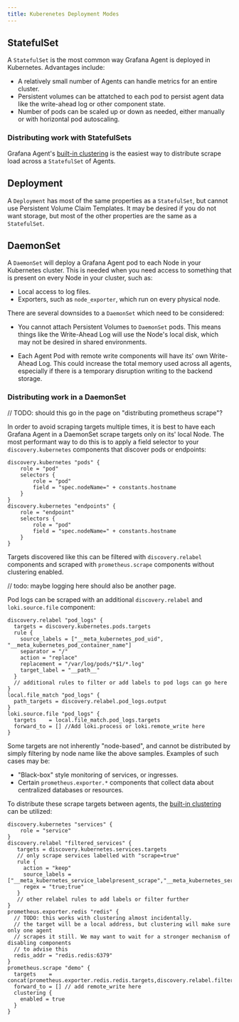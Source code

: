 ```yaml
---
title: Kuberenetes Deployment Modes
---
```

## StatefulSet

A `StatefulSet` is the most common way Grafana Agent is deployed in Kubernetes. Advantages include:

- A relatively small number of Agents can handle metrics for an entire cluster.
- Persistent volumes can be attatched to each pod to persist agent data like the write-ahead log or other component state.
- Number of pods can be scaled up or down as needed, either manually or with horizontal pod autoscaling.

### Distributing work with StatefulSets

Grafana Agent's [built-in clustering](https://grafana.com/docs/agent/latest/flow/getting-started/distribute-prometheus-scrape-load/) is the easiest way to distribute scrape load across a `StatefulSet` of Agents. 

## Deployment

A `Deployment` has most of the same properties as a `StatefulSet`, but cannot use Persistent Volume Claim Templates. It may be desired if you do not want storage, but most of the other properties are the same as a `StatefulSet`.

## DaemonSet

A `DaemonSet` will deploy a Grafana Agent pod to each Node in your Kubernetes cluster. This is needed when you need access to something that is present on every Node in your cluster, such as:

- Local access to log files.
- Exporters, such as `node_exporter`, which run on every physical node.

There are several downsides to a `DaemonSet` which need to be considered:

- You cannot attach Persistent Volumes to `DaemonSet` pods. This means things like the Write-Ahead Log will use the Node's local disk, which may not be desired in shared environments.

- Each Agent Pod with remote write components will have its' own Write-Ahead Log. This could increase the total memory used across all agents, especially if there is a temporary disruption writing to the backend storage.

### Distributing work in a DaemonSet

// TODO: should this go in the page on "distributing prometheus scrape"?

In order to avoid scraping targets multiple times, it is best to have each Grafana Agent in a DaemonSet scrape targets only on its' local Node. The most performant way to do this is to apply a field selector to your `discovery.kubernetes` components that discover pods or endpoints:

```river
discovery.kubernetes "pods" {
    role = "pod"
    selectors {
        role = "pod"
        field = "spec.nodeName=" + constants.hostname
    }
}
discovery.kubernetes "endpoints" {
    role = "endpoint"
    selectors {
        role = "pod"
        field = "spec.nodeName=" + constants.hostname
    }
}
```

Targets discovered like this can be filtered with `discovery.relabel` components and scraped with `prometheus.scrape` components without clustering enabled. 

// todo: maybe logging here should also be another page.

Pod logs can be scraped with an additional `discovery.relabel` and `loki.source.file` component:

```river
discovery.relabel "pod_logs" {
  targets = discovery.kubernetes.pods.targets
  rule {
    source_labels = ["__meta_kubernetes_pod_uid", "__meta_kubernetes_pod_container_name"]
    separator = "/"
    action = "replace"
    replacement = "/var/log/pods/*$1/*.log"
    target_label = "__path__"
  }
  // additional rules to filter or add labels to pod logs can go here
}
local.file_match "pod_logs" {
  path_targets = discovery.relabel.pod_logs.output
}
loki.source.file "pod_logs" {
  targets    = local.file_match.pod_logs.targets
  forward_to = [] //Add loki.process or loki.remote_write here
}
```

Some targets are not inherently "node-based", and cannot be distributed by simply filtering by node name like the above samples. Examples of such cases may be:

- "Black-box" style monitoring of services, or ingresses. 
- Certain `prometheus.exporter.*` components that collect data about centralized databases or resources.

To distribute these scrape targets between agents, the [built-in clustering](https://grafana.com/docs/agent/latest/flow/getting-started/distribute-prometheus-scrape-load/) can be utilized:

```river
discovery.kubernetes "services" {
    role = "service"
}
discovery.relabel "filtered_services" {
   targets = discovery.kubernetes.services.targets
   // only scrape services labelled with "scrape=true"
   rule {
     action = "keep"
     source_labels = ["__meta_kubernetes_service_labelpresent_scrape","__meta_kubernetes_service_label_scrape"]
     regex = "true;true"
   }
   // other relabel rules to add labels or filter further
}
prometheus.exporter.redis "redis" {
  // TODO: this works with clustering almost incidentally.
  // the target will be a local address, but clustering will make sure only one agent
  // scrapes it still. We may want to wait for a stronger mechanism of disabling components
  // to advise this
  redis_addr = "redis.redis:6379"
}
prometheus.scrape "demo" {
  targets    = concat(prometheus.exporter.redis.redis.targets,discovery.relabel.filtered_services.targets)
  forward_to = [] // add remote_write here
  clustering {
    enabled = true
  }
}
```




